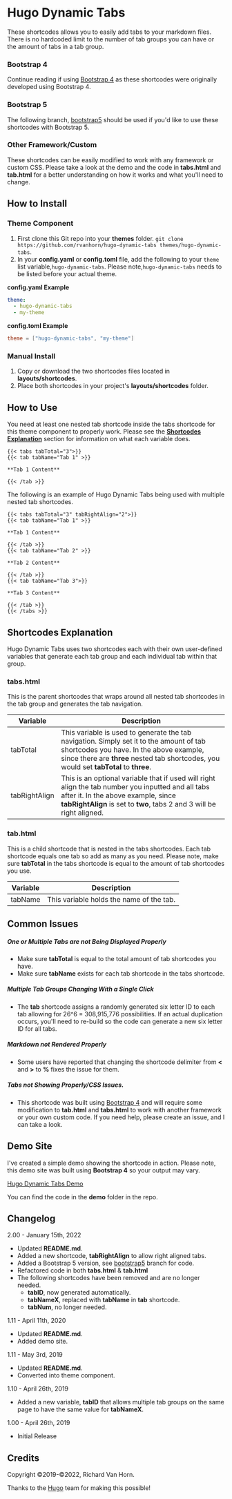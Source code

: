 # Hugo Dynamic Tabs

These shortcodes allows you to easily add tabs to your markdown files. There is no hardcoded limit to the number of tab groups you can have or the amount of tabs in a tab group.

### Bootstrap 4

Continue reading if using [Bootstrap 4](https://getbootstrap.com/docs/4.4/) as these shortcodes were originally developed using Bootstrap 4. 

### Bootstrap 5

The following branch, [bootstrap5](https://github.com/rvanhorn/hugo-dynamic-tabs/tree/bootstrap5)  should be used if you'd like to use these shortcodes with Bootstrap 5. 

### Other Framework/Custom

These shortcodes can be easily modified to work with any framework or custom CSS. Please take a look at the demo and the code in **tabs.html** and **tab.html** for a better understanding on how it works and what you'll need to change.

## How to Install

### Theme Component

1. First clone this Git repo into your **themes** folder. ``git clone https://github.com/rvanhorn/hugo-dynamic-tabs themes/hugo-dynamic-tabs``.
2. In your **config.yaml** or **config.toml** file, add the following to your ``theme`` list variable,``hugo-dynamic-tabs``. Please note,``hugo-dynamic-tabs`` needs to be listed before your actual theme. 

**config.yaml Example**
```yaml
theme:
  - hugo-dynamic-tabs
  - my-theme
```

**config.toml Example**
```toml
theme = ["hugo-dynamic-tabs", "my-theme"]
```

### Manual Install

1. Copy or download the two shortcodes files located in **layouts/shortcodes**. 
2. Place both shortcodes in your project's **layouts/shortcodes** folder. 

## How to Use

You need at least one nested tab shortcode inside the tabs shortcode for this theme component to properly work. Please see the **[Shortcodes Explanation](#Shortcodes-Explanation)** section for information on what each variable does. 

```
{{< tabs tabTotal="3">}}
{{< tab tabName="Tab 1" >}}

**Tab 1 Content**

{{< /tab >}}
```

The following is an example of Hugo Dynamic Tabs being used with multiple nested tab shortcodes.

```
{{< tabs tabTotal="3" tabRightAlign="2">}}
{{< tab tabName="Tab 1" >}}

**Tab 1 Content**

{{< /tab >}}
{{< tab tabName="Tab 2" >}}

**Tab 2 Content**

{{< /tab >}}
{{< tab tabName="Tab 3">}}

**Tab 3 Content**

{{< /tab >}}
{{< /tabs >}}
```

## Shortcodes Explanation

Hugo Dynamic Tabs uses two shortcodes each with their own user-defined variables that generate each tab group and each individual tab within that group. 

### tabs.html

This is the parent shortcodes that wraps around all nested tab shortcodes in the tab group and generates the tab navigation. 

| Variable  | Description |
| --------- | ----------- |
| tabTotal | This variable is used to generate the tab navigation. Simply set it to the amount of tab shortcodes you have. In the above example, since there are **three** nested tab shortcodes, you would set **tabTotal** to **three**.|
| tabRightAlign | This is an optional variable that if used will right align the tab number you inputted and all tabs after it. In the above example, since **tabRightAlign** is set to **two**, tabs 2 and 3 will be right aligned.  |

### tab.html

This is a child shortcode that is nested in the tabs shortcodes. Each tab shortcode equals one tab so add as many as you need. Please note, make sure **tabTotal** in the tabs shortcode is equal to the amount of tab shortcodes you use. 

| Variable  | Description |
| --------- | ----------- |
| tabName | This variable holds the name of the tab.  |

## Common Issues

##### One or Multiple Tabs are not Being Displayed Properly

- Make sure **tabTotal** is equal to the total amount of tab shortcodes you have. 
- Make sure **tabName** exists for each tab shortcode in the tabs shortcode.

##### Multiple Tab Groups Changing With a Single Click

- The **tab** shortcode assigns a randomly generated six letter ID to each tab allowing for 26^6 = 308,915,776 possibilities. If an actual duplication occurs, you'll need to re-build so the code can generate a new six letter ID for all tabs.

##### Markdown not Rendered Properly 

- Some users have reported that changing the shortcode delimiter from **<** and **>** to **%** fixes the issue for them. 

##### Tabs not Showing Properly/CSS Issues.

- This shortcode was built using [Bootstrap 4](https://getbootstrap.com/docs/4.4/) and will require some modification to **tab.html** and **tabs.html** to work with another framework or your own custom code. If you need help, please create an issue, and I can take a look. 

## Demo Site

I've created a simple demo showing the shortcode in action. Please note, this demo site was built using **Bootstrap 4** so your output may vary. 

[Hugo Dynamic Tabs Demo](https://hugo-dynamic-tabs.netlify.com/)

You can find the code in the **demo** folder in the repo. 

## Changelog

2.00 - January 15th, 2022
- Updated **README.md**.
- Added a new shortcode, **tabRightAlign** to allow right aligned tabs.
- Added a Bootstrap 5 version, see [bootstrap5](https://github.com/rvanhorn/hugo-dynamic-tabs/tree/bootstrap5) branch for code. 
- Refactored code in both **tabs.html** & **tab.html**
- The following shortcodes have been removed and are no longer needed.
  - **tabID**, now generated automatically. 
  - **tabNameX**, replaced with **tabName** in  **tab** shortcode.
  - **tabNum**, no longer needed.

1.11 - April 11th, 2020
- Updated **README.md**.
- Added demo site.

1.11 - May 3rd, 2019
- Updated **README.md**.
- Converted into theme component. 

1.10 - April 26th, 2019
- Added a new variable, **tabID** that allows multiple tab groups on the same page to have the same value for **tabNameX**. 

1.00 - April 26th, 2019
- Initial Release

## Credits

Copyright ©2019-©2022, Richard Van Horn.

Thanks to the [Hugo](https://github.com/gohugoio/hugo) team for making this possible!
